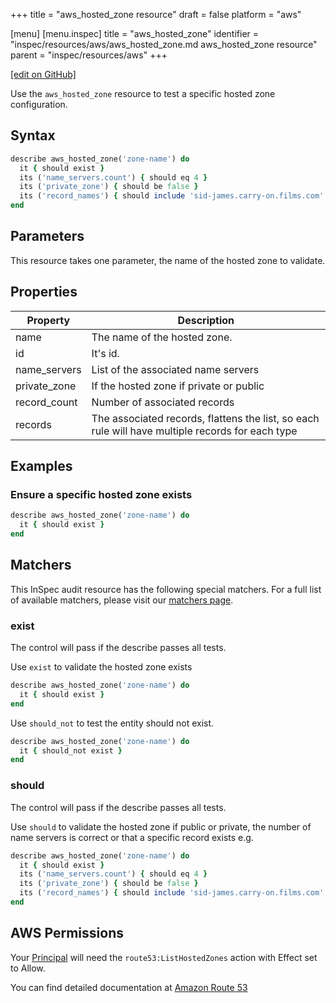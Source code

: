 +++
title = "aws_hosted_zone resource"
draft = false
platform = "aws"

[menu]
  [menu.inspec]
    title = "aws_hosted_zone"
    identifier = "inspec/resources/aws/aws_hosted_zone.md aws_hosted_zone resource"
    parent = "inspec/resources/aws"
+++

[\[edit on GitHub\]](https://github.com/inspec/inspec/blob/master/docs-chef-io/content/inspec/resources/aws_hosted_zone.md)

Use the `aws_hosted_zone` resource to test a specific hosted zone configuration.

## Syntax

```ruby
describe aws_hosted_zone('zone-name') do
  it { should exist }
  its ('name_servers.count') { should eq 4 }
  its ('private_zone') { should be false }
  its ('record_names') { should include 'sid-james.carry-on.films.com' }
end
```

## Parameters

This resource takes one parameter, the name of the hosted zone to validate.

## Properties

| Property     | Description                                                                                      |
| ------------ | ------------------------------------------------------------------------------------------------ |
| name         | The name of the hosted zone.                                                                     |
| id           | It's id.                                                                                         |
| name_servers | List of the associated name servers                                                              |
| private_zone | If the hosted zone if private or public                                                          |
| record_count | Number of associated records                                                                     |
| records      | The associated records, flattens the list, so each rule will have multiple records for each type |

## Examples

### Ensure a specific hosted zone exists

```ruby
describe aws_hosted_zone('zone-name') do
  it { should exist }
end
```

## Matchers

This InSpec audit resource has the following special matchers. For a full list
of available matchers, please visit our [matchers page](/inspec/matchers/).

### exist

The control will pass if the describe passes all tests.

Use `exist` to validate the hosted zone exists

```ruby
describe aws_hosted_zone('zone-name') do
  it { should exist }
end
```

Use `should_not` to test the entity should not exist.

```ruby
describe aws_hosted_zone('zone-name') do
  it { should_not exist }
end
```

### should

The control will pass if the describe passes all tests.

Use `should` to validate the hosted zone if public or private, the number of name
servers is correct or that a specific record exists e.g.

```ruby
describe aws_hosted_zone('zone-name') do
  it { should exist }
  its ('name_servers.count') { should eq 4 }
  its ('private_zone') { should be false }
  its ('record_names') { should include 'sid-james.carry-on.films.com' }
end
```

## AWS Permissions

Your [Principal](https://docs.aws.amazon.com/IAM/latest/UserGuide/intro-structure.html#intro-structure-principal)
will need the `route53:ListHostedZones` action with Effect set to Allow.

You can find detailed documentation at
[Amazon Route 53](https://docs.aws.amazon.com/Route53/latest/DeveloperGuide/r53-api-permissions-ref.html)
